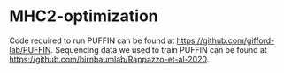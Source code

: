 # MHC2-optimization
Code required to run PUFFIN can be found at https://github.com/gifford-lab/PUFFIN.
Sequencing data we used to train PUFFIN can be found at https://github.com/birnbaumlab/Rappazzo-et-al-2020.
